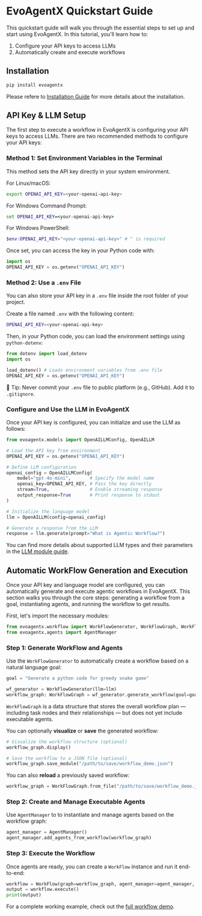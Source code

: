 # EvoAgentX Quickstart Guide

This quickstart guide will walk you through the essential steps to set up and start using EvoAgentX. In this tutorial, you'll learn how to:

1. Configure your API keys to access LLMs 
2. Automatically create and execute workflows 


## Installation
```bash
pip install evoagentx 
```
Please refere to [Installation Guide](./installation.md) for more details about the installation. 

## API Key & LLM Setup 

The first step to execute a workflow in EvoAgentX is configuring your API keys to access LLMs. There are two recommended methods to configure your API keys:

### Method 1: Set Environment Variables in the Terminal

This method sets the API key directly in your system environment.

For Linux/macOS: 
```bash
export OPENAI_API_KEY=<your-openai-api-key>
```

For Windows Command Prompt: 
```cmd 
set OPENAI_API_KEY=<your-openai-api-key>
```

For Windows PowerShell:
```powershell
$env:OPENAI_API_KEY="<your-openai-api-key>" # " is required 
```

Once set, you can access the key in your Python code with:
```python
import os
OPENAI_API_KEY = os.getenv("OPENAI_API_KEY")
```

### Method 2: Use a `.env` File 

You can also store your API key in a `.env` file inside the root folder of your project.

Create a file named `.env` with the following content:
```bash
OPENAI_API_KEY=<your-openai-api-key>
```

Then, in your Python code, you can load the environment settings using `python-dotenv`:
```python
from dotenv import load_dotenv 
import os 

load_dotenv() # Loads environment variables from .env file
OPENAI_API_KEY = os.getenv("OPENAI_API_KEY")
```
🔐 Tip: Never commit your `.env` file to public platform (e.g., GitHub). Add it to `.gitignore`.

### Configure and Use the LLM in EvoAgentX
Once your API key is configured, you can initialize and use the LLM as follows:

```python
from evoagentx.models import OpenAILLMConfig, OpenAILLM

# Load the API key from environment
OPENAI_API_KEY = os.getenv("OPENAI_API_KEY")

# Define LLM configuration
openai_config = OpenAILLMConfig(
    model="gpt-4o-mini",       # Specify the model name
    openai_key=OPENAI_API_KEY, # Pass the key directly
    stream=True,               # Enable streaming response
    output_response=True       # Print response to stdout
)

# Initialize the language model
llm = OpenAILLM(config=openai_config)

# Generate a response from the LLM
response = llm.generate(prompt="What is Agentic Workflow?")
```

You can find more details about supported LLM types and their parameters in the [LLM module guide](./modules/llm.md).


## Automatic WorkFlow Generation and Execution 

Once your API key and language model are configured, you can automatically generate and execute agentic workflows in EvoAgentX. This section walks you through the core steps: generating a workflow from a goal, instantiating agents, and running the workflow to get results.

First, let's import the necessary modules:

```python
from evoagentx.workflow import WorkFlowGenerator, WorkFlowGraph, WorkFlow
from evoagentx.agents import AgentManager
```

### Step 1: Generate WorkFlow and Agents 
Use the `WorkFlowGenerator` to automatically create a workflow based on a natural language goal:
```python
goal = "Generate a python code for greedy snake game"

wf_generator = WorkFlowGenerator(llm=llm)
workflow_graph: WorkFlowGraph = wf_generator.generate_workflow(goal=goal)
```
`WorkFlowGraph` is a data structure that stores the overall workflow plan — including task nodes and their relationships — but does not yet include executable agents.

You can optionally **visualize** or **save** the generated workflow:
```python
# Visualize the workflow structure (optional)
workflow_graph.display()

# Save the workflow to a JSON file (optional)
workflow_graph.save_module("/path/to/save/workflow_demo.json")
```
You can also **reload** a previously saved workflow:
```python
workflow_graph = WorkFlowGraph.from_file("/path/to/save/workflow_demo.json")
```

### Step 2: Create and Manage Executable Agents 

Use `AgentManager` to to instantiate and manage agents based on the workflow graph:
```python
agent_manager = AgentManager()
agent_manager.add_agents_from_workflow(workflow_graph)
```

### Step 3: Execute the Workflow 
Once agents are ready, you can create a `WorkFlow` instance and run it end-to-end:
```python
workflow = WorkFlow(graph=workflow_graph, agent_manager=agent_manager, llm=llm)
output = workflow.execute()
print(output)
```

For a complete working example, check out the [full workflow demo](https://github.com/EvoAgentX/EvoAgentX/blob/main/examples/workflow_demo.py).

<!-- ## Next Steps

Now that you've learned the basics of EvoAgentX, you can:

- Explore the [API documentation](../api.md) to learn about more advanced features
- Try building more complex workflows with conditional branching and loops
- Experiment with different agent configurations and tool integrations -->


<!-- - Check out the [example projects](../examples/index.md) for inspiration

For more advanced topics, see our guides on:
- [Advanced Workflow Patterns](../advanced/workflow_patterns.md)
- [Custom Tool Development](../advanced/custom_tools.md)
- [Memory Systems](../advanced/memory_systems.md)
- [Evolutionary Optimization](../advanced/evolutionary_optimization.md) -->
